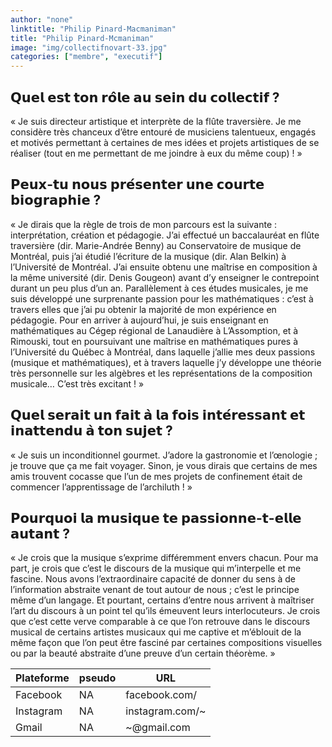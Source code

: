 ```yaml
---
author: "none"
linktitle: "Philip Pinard-Macmaniman"
title: "Philip Pinard-Mcmaniman"
image: "img/collectifnovart-33.jpg"
categories: ["membre", "executif"]
---
```



## 𝗤𝘂𝗲𝗹 𝗲𝘀𝘁 𝘁𝗼𝗻 𝗿𝗼̂𝗹𝗲 𝗮𝘂 𝘀𝗲𝗶𝗻 𝗱𝘂 𝗰𝗼𝗹𝗹𝗲𝗰𝘁𝗶𝗳 ?
« Je suis directeur artistique et interprète de la flûte traversière. Je me considère très chanceux d’être entouré de musiciens talentueux, engagés et motivés permettant à certaines de mes idées et projets artistiques de se réaliser (tout en me permettant de me joindre à eux du même coup) ! »

## 𝗣𝗲𝘂𝘅-𝘁𝘂 𝗻𝗼𝘂𝘀 𝗽𝗿𝗲́𝘀𝗲𝗻𝘁𝗲𝗿 𝘂𝗻𝗲 𝗰𝗼𝘂𝗿𝘁𝗲 𝗯𝗶𝗼𝗴𝗿𝗮𝗽𝗵𝗶𝗲 ?
« Je dirais que la règle de trois de mon parcours est la suivante : interprétation, création et pédagogie. J’ai effectué un baccalauréat en flûte traversière (dir. Marie-Andrée Benny) au Conservatoire de musique de Montréal, puis j’ai étudié l’écriture de la musique (dir. Alan Belkin) à l’Université de Montréal. J’ai ensuite obtenu une maîtrise en composition à la même université (dir. Denis Gougeon) avant d’y enseigner le contrepoint durant un peu plus d’un an. Parallèlement à ces études musicales, je me suis développé une surprenante passion pour les mathématiques : c’est à travers elles que j’ai pu obtenir la majorité de mon expérience en pédagogie. Pour en arriver à aujourd’hui, je suis enseignant en mathématiques au Cégep régional de Lanaudière à L’Assomption, et à Rimouski, tout en poursuivant une maîtrise en mathématiques pures à l’Université du Québec à Montréal, dans laquelle j’allie mes deux passions (musique et mathématiques), et à travers laquelle j’y développe une théorie très personnelle sur les algèbres et les représentations de la composition musicale… C’est très excitant ! »

## 𝗤𝘂𝗲𝗹 𝘀𝗲𝗿𝗮𝗶𝘁 𝘂𝗻 𝗳𝗮𝗶𝘁 𝗮̀ 𝗹𝗮 𝗳𝗼𝗶𝘀 𝗶𝗻𝘁𝗲́𝗿𝗲𝘀𝘀𝗮𝗻𝘁 𝗲𝘁 𝗶𝗻𝗮𝘁𝘁𝗲𝗻𝗱𝘂 𝗮̀ 𝘁𝗼𝗻 𝘀𝘂𝗷𝗲𝘁 ? 
« Je suis un inconditionnel gourmet. J’adore la gastronomie et l’œnologie ; je trouve que ça me fait voyager. Sinon, je vous dirais que certains de mes amis trouvent cocasse que l’un de mes projets de confinement était de commencer l’apprentissage de l’archiluth ! »

## 𝗣𝗼𝘂𝗿𝗾𝘂𝗼𝗶 𝗹𝗮 𝗺𝘂𝘀𝗶𝗾𝘂𝗲 𝘁𝗲 𝗽𝗮𝘀𝘀𝗶𝗼𝗻𝗻𝗲-𝘁-𝗲𝗹𝗹𝗲 𝗮𝘂𝘁𝗮𝗻𝘁 ?
« Je crois que la musique s’exprime différemment envers chacun. Pour ma part, je crois que c’est le discours de la musique qui m’interpelle et me fascine. Nous avons l’extraordinaire capacité de donner du sens à de l’information abstraite venant de tout autour de nous ; c’est le principe même d’un langage. Et pourtant, certains d’entre nous arrivent à maîtriser l’art du discours à un point tel qu’ils émeuvent leurs interlocuteurs. Je crois que c’est cette verve comparable à ce que l’on retrouve dans le discours musical de certains artistes musicaux qui me captive et m’éblouit de la même façon que l’on peut être fasciné par certaines compositions visuelles ou par la beauté abstraite d’une preuve d’un certain théorème. »

Plateforme | pseudo | URL
---|---|---
Facebook | NA | facebook.com/
Instagram |  NA | instagram.com/~ 
Gmail | NA | ~@gmail.com